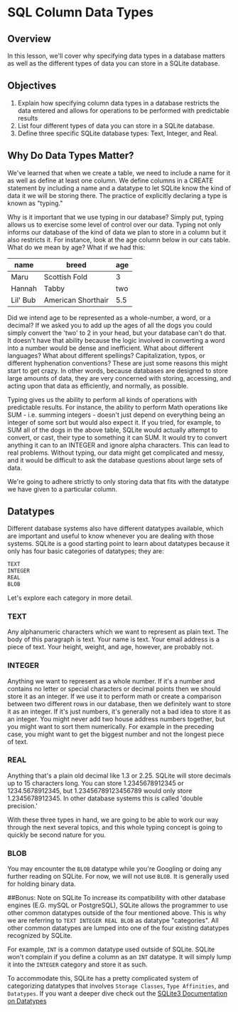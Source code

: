 # SQL Column Data Types

## Overview 
In this lesson, we'll cover why specifying data types in a database matters as well as the different types of data you can store in a SQLite database.

## Objectives

1. Explain how specifying column data types in a database restricts the data entered and allows for operations to be performed with predictable results
2. List four different types of data you can store in a SQLite database. 
3. Define three specific SQLite database types: Text, Integer, and Real.

## Why Do Data Types Matter?

We've learned that when we create a table, we need to include a name for it as well as define at least one column. We define columns in a CREATE statement by including a name and a datatype to let SQLite know the kind of data it we will be storing there. The practice of explicitly declaring a type is known as "typing." 

Why is it important that we use typing in our database? Simply put, typing allows us to exercise some level of control over our data. Typing not only informs our database of the kind of data we plan to store in a column but it also restricts it. For instance, look at the age column below in our cats table. What do we mean by age? What if we had this:

| name  |  breed  |  age  |
|-------|---------|-------|
| Maru  |  Scottish Fold |   3   |
| Hannah |  Tabby  |  two  |
| Lil' Bub |  American Shorthair  |  5.5  |

Did we intend age to be represented as a whole-number, a word, or a decimal? If we asked you to add up the ages of all the dogs you could simply convert the 'two' to 2 in your head, but your database can't do that. It doesn't have that ability because the logic involved in converting a word into a number would be dense and inefficient. What about different languages? What about different spellings? Capitalization, typos, or different hyphenation conventions? These are just some reasons this might start to get crazy. In other words, because databases are designed to store large amounts of data, they are very concerned with storing, accessing, and acting upon that data as efficiently, and normally, as possible.

Typing gives us the ability to perform all kinds of operations with predictable results. For instance, the ability to perform Math operations like SUM - i.e. summing integers - doesn't just depend on everything being an integer of some sort but would also expect it. If you tried, for example,  to SUM all of the dogs in the above table, SQLite would actually attempt to convert, or cast, their type to something it can SUM. It would try to convert anything it can to an INTEGER and ignore alpha characters. This can lead to real problems. Without typing, our data might get complicated and messy, and it would be difficult to ask the database questions about large sets of data.

We're going to adhere strictly to only storing data that fits with the datatype we have given to a particular column.

## Datatypes

Different database systems also have different datatypes available, which are important and useful to know whenever you are dealing with those systems. SQLite is a good starting point to learn about datatypes because it only has four basic categories of datatypes; they are:

```bash
TEXT
INTEGER
REAL
BLOB
```
Let's explore each category in more detail.

### TEXT

Any alphanumeric characters which we want to represent as plain text. The body of this paragraph is text. Your name is text. Your email address is a piece of text. Your height, weight, and age, however, are probably not.

### INTEGER

Anything we want to represent as a whole number. If it's a number and contains no letter or special characters or decimal points then we should store it as an integer. If we use it to perform math or create a comparison between two different rows in our database, then we definitely want to store it as an integer. If it's just numbers, it's generally not a bad idea to store it as an integer. You might never add two house address numbers together, but you might want to sort them numerically. For example in the preceding case, you might want to get the biggest number and not the longest piece of text.

### REAL

Anything that's a plain old decimal like 1.3 or 2.25. SQLite will store decimals up to 15 characters long. You can store 1.2345678912345 or 1234.5678912345, but 1.23456789123456789 would only store 1.2345678912345. In other database systems this is called 'double precision.'

With these three types in hand, we are going to be able to work our way through the next several topics, and this whole typing concept is going to quickly be second nature for you.

### BLOB

You may encounter the `BLOB` datatype while you're Googling or doing any further reading on SQLite. For now, we will not use `BLOB`. It is generally used for holding binary data.

##Bonus: Note on SQLite
To increase its compatibility with other database engines (E.G. mySQL or PostgreSQL), SQLite allows the programmer to use other common datatypes outside of the four mentioned above. This is why we are referring to `TEXT INTEGER REAL BLOB` as datatype "categories". All other common datatypes are lumped into one of the four existing datatypes recognized by SQLite. 

For example, `INT` is a common datatype used outside of SQLite. SQLite won't complain if you define a column as an `INT` datatype. It will simply lump it into the `INTEGER` category and store it as such.

To accommodate this, SQLite has a pretty complicated system of categorizing datatypes that involves `Storage Classes`, `Type Affinities`, and `Datatypes`. If you want a deeper dive check out the 
[SQLite3 Documentation on Datatypes](http://www.sqlite.org/datatype3.html)



